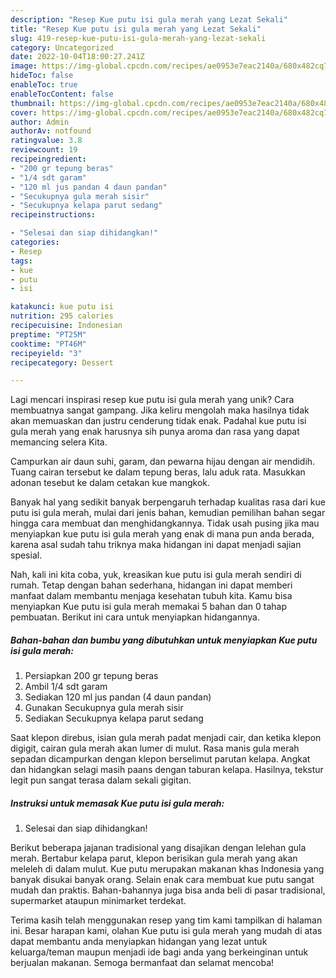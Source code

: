 ```yaml
---
description: "Resep Kue putu isi gula merah yang Lezat Sekali"
title: "Resep Kue putu isi gula merah yang Lezat Sekali"
slug: 419-resep-kue-putu-isi-gula-merah-yang-lezat-sekali
category: Uncategorized
date: 2022-10-04T18:00:27.241Z
image: https://img-global.cpcdn.com/recipes/ae0953e7eac2140a/680x482cq70/kue-putu-isi-gula-merah-foto-resep-utama.jpg
hideToc: false
enableToc: true
enableTocContent: false
thumbnail: https://img-global.cpcdn.com/recipes/ae0953e7eac2140a/680x482cq70/kue-putu-isi-gula-merah-foto-resep-utama.jpg
cover: https://img-global.cpcdn.com/recipes/ae0953e7eac2140a/680x482cq70/kue-putu-isi-gula-merah-foto-resep-utama.jpg
author: Admin
authorAv: notfound
ratingvalue: 3.8
reviewcount: 19
recipeingredient:
- "200 gr tepung beras"
- "1/4 sdt garam"
- "120 ml jus pandan 4 daun pandan"
- "Secukupnya gula merah sisir"
- "Secukupnya kelapa parut sedang"
recipeinstructions:

- "Selesai dan siap dihidangkan!"
categories:
- Resep
tags:
- kue
- putu
- isi

katakunci: kue putu isi 
nutrition: 295 calories
recipecuisine: Indonesian
preptime: "PT25M"
cooktime: "PT46M"
recipeyield: "3"
recipecategory: Dessert

---
```





Lagi mencari inspirasi resep kue putu isi gula merah yang unik? Cara membuatnya sangat gampang. Jika keliru mengolah maka hasilnya tidak akan memuaskan dan justru cenderung tidak enak. Padahal kue putu isi gula merah yang enak harusnya sih punya aroma dan rasa yang dapat memancing selera Kita.





Campurkan air daun suhi, garam, dan pewarna hijau dengan air mendidih. Tuang cairan tersebut ke dalam tepung beras, lalu aduk rata. Masukkan adonan tesebut ke dalam cetakan kue mangkok.

Banyak hal yang sedikit banyak berpengaruh terhadap kualitas rasa dari kue putu isi gula merah, mulai dari jenis bahan, kemudian pemilihan bahan segar hingga cara membuat dan menghidangkannya. Tidak usah pusing jika mau menyiapkan kue putu isi gula merah yang enak di mana pun anda berada, karena asal sudah tahu triknya maka hidangan ini dapat menjadi sajian spesial.






Nah, kali ini kita coba, yuk, kreasikan kue putu isi gula merah sendiri di rumah. Tetap dengan bahan sederhana, hidangan ini dapat memberi manfaat dalam membantu menjaga kesehatan tubuh kita. Kamu bisa menyiapkan Kue putu isi gula merah memakai 5 bahan dan 0 tahap pembuatan. Berikut ini cara untuk menyiapkan hidangannya.

<!--inarticleads1-->

##### Bahan-bahan dan bumbu yang dibutuhkan untuk menyiapkan Kue putu isi gula merah:

1. Persiapkan 200 gr tepung beras
1. Ambil 1/4 sdt garam
1. Sediakan 120 ml jus pandan (4 daun pandan)
1. Gunakan Secukupnya gula merah sisir
1. Sediakan Secukupnya kelapa parut sedang


Saat klepon direbus, isian gula merah padat menjadi cair, dan ketika klepon digigit, cairan gula merah akan lumer di mulut. Rasa manis gula merah sepadan dicampurkan dengan klepon berselimut parutan kelapa. Angkat dan hidangkan selagi masih paans dengan taburan kelapa. Hasilnya, tekstur legit pun sangat terasa dalam sekali gigitan. 

<!--inarticleads2-->

##### Instruksi untuk memasak Kue putu isi gula merah:


1. Selesai dan siap dihidangkan!

Berikut beberapa jajanan tradisional yang disajikan dengan lelehan gula merah. Bertabur kelapa parut, klepon berisikan gula merah yang akan meleleh di dalam mulut. Kue putu merupakan makanan khas Indonesia yang banyak disukai banyak orang. Selain enak cara membuat kue putu sangat mudah dan praktis. Bahan-bahannya juga bisa anda beli di pasar tradisional, supermarket ataupun minimarket terdekat. 

Terima kasih telah menggunakan resep yang tim kami tampilkan di halaman ini. Besar harapan kami, olahan Kue putu isi gula merah yang mudah di atas dapat membantu anda menyiapkan hidangan yang lezat untuk keluarga/teman maupun menjadi ide bagi anda yang berkeinginan untuk berjualan makanan. Semoga bermanfaat dan selamat mencoba!
